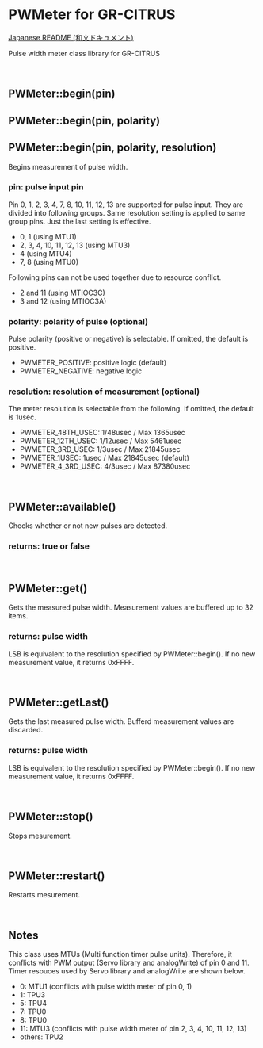 # PWMeter for GR-CITRUS

[Japanese README (和文ドキュメント)](README-ja.md)

Pulse width meter class library for GR-CITRUS

<br>

## PWMeter::begin(pin)
## PWMeter::begin(pin, polarity)
## PWMeter::begin(pin, polarity, resolution)
Begins measurement of pulse width.

### pin: pulse input pin
Pin 0, 1, 2, 3, 4, 7, 8, 10, 11, 12, 13 are supported for pulse input. They are divided into following groups. Same resolution setting is applied to same group pins. Just the last setting is effective.

- 0, 1 (using MTU1)
- 2, 3, 4, 10, 11, 12, 13 (using MTU3)
- 4 (using MTU4)
- 7, 8  (using MTU0)

Following pins can not be used together due to resource conflict.

- 2 and 11 (using MTIOC3C)
- 3 and 12 (using MTIOC3A)

### polarity: polarity of pulse (optional)
Pulse polarity (positive or negative) is selectable. If omitted, the default is positive.
- PWMETER_POSITIVE: positive logic (default)
- PWMETER_NEGATIVE: negative logic

### resolution: resolution of measurement (optional)
The meter resolution is selectable from the following. If omitted, the default is 1usec.

- PWMETER_48TH_USEC: 1/48usec / Max  1365usec
- PWMETER_12TH_USEC: 1/12usec / Max  5461usec
- PWMETER_3RD_USEC: 1/3usec / Max 21845usec
- PWMETER_1USEC: 1usec / Max 21845usec (default)
- PWMETER_4_3RD_USEC: 4/3usec / Max 87380usec

<br>

## PWMeter::available()
Checks whether or not new pulses are detected.

### returns: true or false

<br>

## PWMeter::get()
Gets the measured pulse width. Measurement values are buffered up to 32 items.

### returns: pulse width
LSB is equivalent to the resolution specified by PWMeter::begin(). If no new measurement value, it returns 0xFFFF.

<br>

## PWMeter::getLast()
Gets the last measured pulse width. Bufferd measurement values are discarded.

### returns: pulse width
LSB is equivalent to the resolution specified by PWMeter::begin(). If no new measurement value, it returns 0xFFFF.

<br>

## PWMeter::stop()

Stops mesurement.

<br>

## PWMeter::restart()

Restarts mesurement.

<br>

## Notes
This class uses MTUs (Multi function timer pulse units). Therefore, it conflicts with PWM output (Servo library and analogWrite) of pin 0 and 11. Timer resouces used by Servo library and analogWrite are shown below.
- 0: MTU1 (conflicts with pulse width meter of pin 0, 1)
- 1: TPU3
- 5: TPU4
- 7: TPU0
- 8: TPU0
- 11: MTU3 (conflicts with pulse width meter of pin 2, 3, 4, 10, 11, 12, 13)
- others: TPU2
